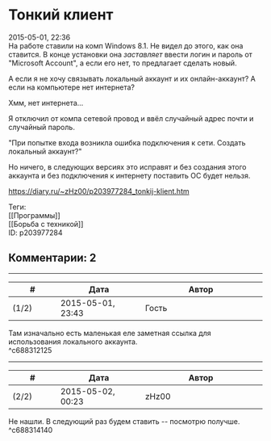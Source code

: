 Тонкий клиент
=============

  
2015-05-01, 22:36  
 На работе ставили на комп Windows 8.1. Не видел до этого, как она ставится. В конце установки она  *заставляет*  ввести логин и пароль от "Microsoft Account", а если его нет, то предлагает сделать новый.   
   
 А если я не хочу связывать локальный аккаунт и их онлайн-аккаунт? А если на компьютере нет интернета?   
   
 Хмм, нет интернета...   
   
 Я отключил от компа сетевой провод и ввёл случайный адрес почти и случайный пароль.   
   
 "При попытке входа возникла ошибка подключения к сети. Создать локальный аккаунт?"   
   
 Но ничего, в следующих версиях это исправят и без создания этого аккаунта и без подключения к интернету поставить ОС будет нельзя.   
  
<https://diary.ru/~zHz00/p203977284_tonkij-klient.htm>  
  
Теги:  
[[Программы]]  
[[Борьба с техникой]]  
ID: p203977284  


Комментарии: 2
--------------

  


---



|         #         |              Дата              |                     Автор                     |           ID           |
| --- | --- | --- | --- |
| (1/2) | 2015-05-01, 23:43 | Гость | c688312125 |

  
 Там изначально есть маленькая еле заметная ссылка для использования локального аккаунта.   
 ^c688312125

---



|         #         |              Дата              |                     Автор                     |           ID           |
| --- | --- | --- | --- |
| (2/2) | 2015-05-02, 00:23 | zHz00 | c688314140 |

  
 Не нашли. В следующий раз будем ставить -- посмотрю получше.   
 ^c688314140